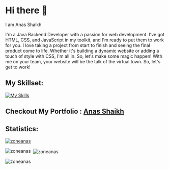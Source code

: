 
# Hi there 👋 
I am  Anas Shaikh

I'm a Java Backend Developer with a passion for web development. I've got HTML, CSS, and JavaScript in my toolkit, and I'm ready to put them to work for you. I love taking a project from start to finish and seeing the final product come to life. Whether it's building a dynamic website or adding a touch of style with CSS, I'm all in. So, let's make some magic happen! With me on your team, your website will be the talk of the virtual town. So, let's get to work!
 



## My Skillset:

   [![My Skills](https://skillicons.dev/icons?i=js,html,css,java,mysql)](https://skillicons.dev)
   
<!-- 
 ##  Reach me on :  [![Linkedin](https://i.stack.imgur.com/gVE0j.png) LinkedIn](https://www.linkedin.com/in/anas-shaikh-web-developer/) &nbsp;  -->
 
 ## Checkout My Portfolio : [Anas Shaikh](https://zoneanas.github.io/)

## Statistics:
<p align="left"> <a href="https://github.com/ryo-ma/github-profile-trophy"><img src="https://github-profile-trophy.vercel.app/?username=zoneAnaS" alt="zoneanas" /></a> </p>
<p><img align="left" src="https://github-readme-stats.vercel.app/api/top-langs?username=zoneanas&show_icons=true&locale=en&layout=compact" alt="zoneanas" /></p>

<p>&nbsp;<img align="center" src="https://github-readme-stats.vercel.app/api?username=zoneanas&show_icons=true&locale=en" alt="zoneanas" /></p>

<p><img align="center" src="https://github-readme-streak-stats.herokuapp.com/?user=zoneanas&" alt="zoneanas" /></p>
